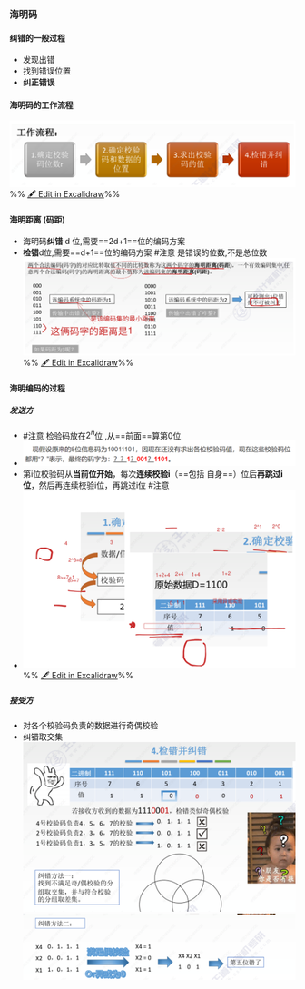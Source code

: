 ### 海明码
#### 纠错的一般过程
- 发现出错
- 找到错误位置
- **纠正错误**
#### 海明码的工作流程
![](attachments/%E6%95%B0%E6%8D%AE%E9%93%BE%E8%B7%AF%E5%B1%82%E7%9A%84%E5%B7%AE%E9%94%99%E6%8E%A7%E5%88%B6%202022-10-06%2021.56.45.excalidraw.svg)
%% [🖋 Edit in Excalidraw](attachments/%E6%95%B0%E6%8D%AE%E9%93%BE%E8%B7%AF%E5%B1%82%E7%9A%84%E5%B7%AE%E9%94%99%E6%8E%A7%E5%88%B6%202022-10-06%2021.56.45.excalidraw.md)%%
#### 海明距离 (码距)
- 海明码**纠错** d 位,需要==2d+1==位的编码方案
- **检错**d位,需要==d+1==位的编码方案 #注意 是错误的位数,不是总位数
![](attachments/%E6%95%B0%E6%8D%AE%E9%93%BE%E8%B7%AF%E5%B1%82%E7%9A%84%E5%B7%AE%E9%94%99%E6%8E%A7%E5%88%B6%202022-10-06%2021.57.38.excalidraw.svg)
%% [🖋 Edit in Excalidraw](attachments/%E6%95%B0%E6%8D%AE%E9%93%BE%E8%B7%AF%E5%B1%82%E7%9A%84%E5%B7%AE%E9%94%99%E6%8E%A7%E5%88%B6%202022-10-06%2021.57.38.excalidraw.md)%%
#### 海明编码的过程
##### 发送方
- #注意 检验码放在$2^n$位 ,从==前面==算第0位
- ![](attachments/Pasted%20image%2020221206010522.png)
- 第i位校验码从**当前位开始**，每次**连续校验i**（==包括 自身==）位后**再跳过i位**，然后再连续校验i位，再跳过i位 #注意
- ![](attachments/%E6%95%B0%E6%8D%AE%E9%93%BE%E8%B7%AF%E5%B1%82%E7%9A%84%E5%B7%AE%E9%94%99%E6%8E%A7%E5%88%B6%202022-10-06%2022.02.19.excalidraw.svg)
%% [🖋 Edit in Excalidraw](attachments/%E6%95%B0%E6%8D%AE%E9%93%BE%E8%B7%AF%E5%B1%82%E7%9A%84%E5%B7%AE%E9%94%99%E6%8E%A7%E5%88%B6%202022-10-06%2022.02.19.excalidraw.md)%%
##### 接受方
- 对各个校验码负责的数据进行奇偶校验
- 纠错取交集
![](attachments/Pasted%20image%2020221006221157.png)
![](attachments/Pasted%20image%2020221006222412.png)